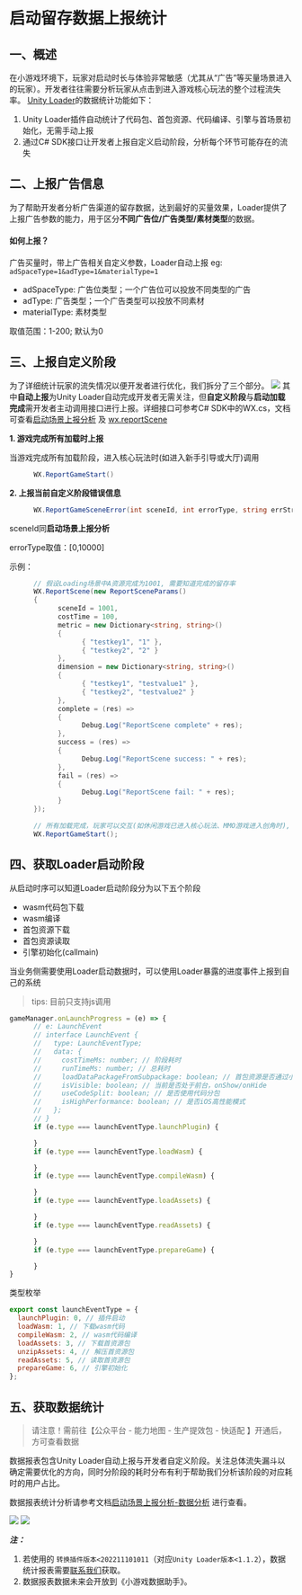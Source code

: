 # 启动留存数据上报统计

## 一、概述
在小游戏环境下，玩家对启动时长与体验非常敏感（尤其从“广告”等买量场景进入的玩家）。开发者往往需要分析玩家从点击到进入游戏核心玩法的整个过程流失率。
[Unity Loader](UsingLoader.md)的数据统计功能如下：
1. Unity Loader插件自动统计了代码包、首包资源、代码编译、引擎与首场景初始化，无需手动上报
2. 通过C# SDK接口让开发者上报自定义启动阶段，分析每个环节可能存在的流失

## 二、上报广告信息
为了帮助开发者分析广告渠道的留存数据，达到最好的买量效果，Loader提供了上报广告参数的能力，用于区分**不同广告位/广告类型/素材类型**的数据。

#### 如何上报？
广告买量时，带上广告相关自定义参数，Loader自动上报
eg: `adSpaceType=1&adType=1&materialType=1`

- adSpaceType: 广告位类型；一个广告位可以投放不同类型的广告
- adType: 广告类型；一个广告类型可以投放不同素材
- materialType: 素材类型

取值范围：1-200; 默认为0

## 三、上报自定义阶段
为了详细统计玩家的流失情况以便开发者进行优化，我们拆分了三个部分。
<img src='../image/reportstartupstat3.png'/>
其中**自动上报**为Unity Loader自动完成开发者无需关注，但**自定义阶段**与**启动加载完成**需开发者主动调用接口进行上报。详细接口可参考C# SDK中的WX.cs，文档可查看[启动场景上报分析](https://developers.weixin.qq.com/minigame/dev/guide/performance/perf-action-start-reportScene.html) 及 [wx.reportScene](https://developers.weixin.qq.com/minigame/dev/api/data-analysis/wx.reportScene.html)

**1. 游戏完成所有加载时上报**

当游戏完成所有加载阶段，进入核心玩法时(如进入新手引导或大厅)调用
``` C#
      WX.ReportGameStart()
```
**2. 上报当前自定义阶段错误信息**
``` C#
      WX.ReportGameSceneError(int sceneId, int errorType, string errStr, string extJsonStr)
```
sceneId同**启动场景上报分析**

errorType取值：[0,10000]

示例：
``` C#
      // 假设Loading场景中A资源完成为1001, 需要知道完成的留存率
      WX.ReportScene(new ReportSceneParams()
      {
            sceneId = 1001,
            costTime = 100,
            metric = new Dictionary<string, string>()
            {
                  { "testkey1", "1" },
                  { "testkey2", "2" }
            },
            dimension = new Dictionary<string, string>()
            {
                  { "testkey1", "testvalue1" },
                  { "testkey2", "testvalue2" }
            },
            complete = (res) =>
            {
                  Debug.Log("ReportScene complete" + res);
            },
            success = (res) =>
            {
                  Debug.Log("ReportScene success: " + res);
            },
            fail = (res) =>
            {
                  Debug.Log("ReportScene fail: " + res);
            }
      });
      
      // 所有加载完成，玩家可以交互(如休闲游戏已进入核心玩法、MMO游戏进入创角时), 需要知道留存率
      WX.ReportGameStart();
```

## 四、获取Loader启动阶段
从启动时序可以知道Loader启动阶段分为以下五个阶段
- wasm代码包下载
- wasm编译
- 首包资源下载
- 首包资源读取
- 引擎初始化(callmain)

当业务侧需要使用Loader启动数据时，可以使用Loader暴露的进度事件上报到自己的系统
> tips: 目前只支持js调用
```js
gameManager.onLaunchProgress = (e) => {
      // e: LaunchEvent
      // interface LaunchEvent {
      //   type: LaunchEventType;
      //   data: {
      //     costTimeMs: number; // 阶段耗时
      //     runTimeMs: number; // 总耗时
      //     loadDataPackageFromSubpackage: boolean; // 首包资源是否通过小游戏分包加载
      //     isVisible: boolean; // 当前是否处于前台，onShow/onHide
      //     useCodeSplit: boolean; // 是否使用代码分包
      //     isHighPerformance: boolean; // 是否iOS高性能模式
      //   };
      // }
      if (e.type === launchEventType.launchPlugin) {

      }
      if (e.type === launchEventType.loadWasm) {

      }
      if (e.type === launchEventType.compileWasm) {

      }
      if (e.type === launchEventType.loadAssets) {

      }
      if (e.type === launchEventType.readAssets) {

      }
      if (e.type === launchEventType.prepareGame) {

      }
}
```

类型枚举
```js
export const launchEventType = {
  launchPlugin: 0, // 插件启动
  loadWasm: 1, // 下载wasm代码
  compileWasm: 2, // wasm代码编译
  loadAssets: 3, // 下载首资源包
  unzipAssets: 4, // 解压首资源包
  readAssets: 5, // 读取首资源包
  prepareGame: 6, // 引擎初始化
};
```

## 五、获取数据统计

> 请注意！需前往【公众平台 - 能力地图 - 生产提效包 - 快适配 】开通后，方可查看数据

数据报表包含Unity Loader自动上报与开发者自定义阶段。关注总体流失漏斗以确定需要优化的方向，同时分阶段的耗时分布有利于帮助我们分析该阶段的对应耗时的用户占比。

数据报表统计分析请参考文档[启动场景上报分析-数据分析](https://developers.weixin.qq.com/minigame/dev/guide/performance/perf-action-start-reportScene.html) 进行查看。

<img src='../image/reportstartupstat2.png'/>

<img src='../image/reportstartupstat1.png'/>

***注：***

1. 若使用的 `转换插件版本<202211101011`（对应`Unity Loader版本<1.1.2`），数据统计报表需要[联系我们](IssueAndContact.md)获取。
2. 数据报表数据未来会开放到《小游戏数据助手》。
